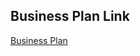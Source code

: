 ## Business Plan Link

[Business Plan](https://docs.google.com/presentation/d/1fTXnTTf3CDoScPQ8MoEWHjVMAvjSBCOgDo1fICgkv9g/edit?usp=sharing)
